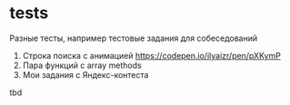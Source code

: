 # tests

Разные тесты, например тестовые задания для собеседований
1. Строка поиска с анимацией https://codepen.io/ilyaizr/pen/pXKymP
2. Пара функций с array methods
3. Мои задания с Яндекс-контеста

tbd
